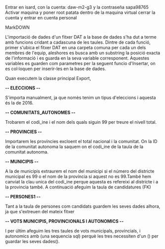 Entrar en isard, con la cuenta: daw-m2-g3 y la contraseña sapa98765
Activar maquina y poner root patata dentro de la maquina virtual
cerrar la cuenta y entrar en cuenta personal


MarkDOWN

L'importació de dades d'un fitxer DAT a la base de dades s'ha dut a terme amb funcions cridant a cadascuna de les taules.
Dintre de cada funció, primer s'ubica el fitxer DAT en una carpeta comuna per cada un dels membres de l'equip, aleshores es busca amb un substring la posició exacta de l'informació i es guarda en la seva variable corresponent.
Aquestes variables es guarden com parametres per la seguent funcio d'Insertar, on es col·loquen per inserir-les en la base de dades.

Quan executem la classe principal Export, 

 **-- ELECCIONS --**

S'importa manualment, ja que nomès tenim un tipus d'eleccions i aquesta és la de 2016.

**-- COMUNITATS_AUTONOMES --**

Trobarem el codi_ine i el nom dels quals siguin 99 per treure el nivell total.

**-- PROVINCIES --**

Importarem les províncies excloent el total nacional i la comunitat. On la ID de la comunitat autonoma 
la saquem on el codi_ine de la taula de la comunitat autonoma.


**-- MUNICIPIS --**

A la de municipis extraurem el nom del municipi si el número del districte municipal es 99 o el nom de la província si aquest no es 99.També hem canviat la clau unica del codi_ine perque aquesta es refereixi al districte i a la provincia també.
A continuació afeguim la taula de candidatures (FK)

**-- PERSONES1 --**

Tant a la taula de persones com candidats guardem les seves dades alhora, ja que s'extreuen del mateix fitxer

**-- VOTS MUNICIPIS, PROVINCIONALS I AUTONOMICS --**

I per últim afeguim les tres taules de vots municipals, provincials, i autonomics amb (una sequencia sql) perquè les tres 
necessiten d'un () per guardar les seves dades().

